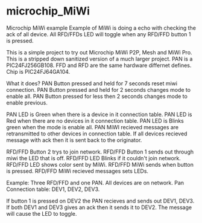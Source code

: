 # microchip_MiWi
Microchip MiWi example
Example of MiWi is doing a echo with checking the ack of all device.
All RFD/FFDs LED will toggle when any RFD/FFD button 1 is pressed.

This is a simple project to try out Microchip MiWi P2P, Mesh and MiWi Pro.
This is a stripped down sanitized version of a much larger project.
PAN is a PIC24FJ256GB108.
FFD and RFD are the same hardware differnet defines. Chip is PIC24FJ64GA104.

What it does?
PAN Button pressed and held for 7 seconds reset miwi connection.
PAN Button pressed and held for 2 seconds changes mode to enable all.
PAN Button pressed for less then 2 seconds changes mode to enable previous.

PAN LED is Green when there is a device in it connection table.
PAN LED is Red when there are no devices in it connection table.
PAN LED is Blinks green when the mode is enable all.
PAN MiWI recieved messages are retransmitted to other devices in connection table.
If all devices recieved message with ack then it is sent back to the originator.
		 
RFD/FFD Button 2 trys to join network.
RFD/FFD Button 1 sends out through miwi the LED that is off.
RFD/FFD LED Blinks if it couldn't join network.
RFD/FFD LED shows color sent by MiWi.
RFD/FFD MiWi sends when button is pressed.
RFD/FFD MiWi recieved messages sets LEDs.

Example:
Three RFD/FFD and one PAN.
All devices are on network.
Pan Connection table:
DEV1,
DEV2,
DEV3.

If button 1 is pressed on DEV2 the PAN recieves and sends out
DEV1,
DEV3.
If both DEV1 and DEV3 gives an ack then it sends it to DEV2.
The message will cause the LED to toggle.
